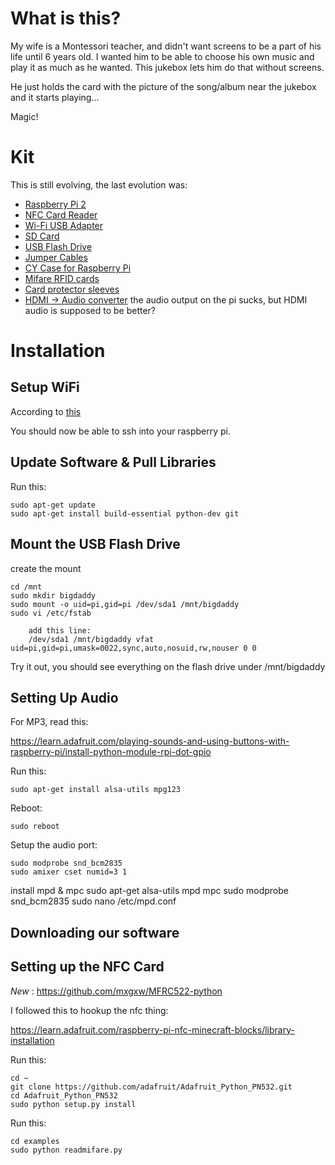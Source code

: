 What is this?
=============

My wife is a Montessori teacher, and didn't want screens to be a part of his life until 6 years old. I wanted him to be able to choose his own music and play it as much as he wanted. This jukebox lets him do that without screens.

He just holds the card with the picture of the song/album near the jukebox and it starts playing...

Magic!

Kit
===

This is still evolving, the last evolution was:

* [Raspberry Pi 2](http://www.amazon.com/gp/product/B00T2U7R7I?psc=1&redirect=true&ref_=oh_aui_detailpage_o07_s00)
* [NFC Card Reader](http://www.amazon.com/gp/product/B00E0ODLWQ?psc=1&redirect=true&ref_=oh_aui_detailpage_o07_s00)
* [Wi-Fi USB Adapter](http://www.amazon.com/gp/product/B003MTTJOY?psc=1&redirect=true&ref_=oh_aui_detailpage_o07_s00)
* [SD Card](http://www.amazon.com/gp/product/B00M55C0LK?psc=1&redirect=true&ref_=oh_aui_detailpage_o07_s00)
* [USB Flash Drive](http://www.amazon.com/gp/product/B005FYNSZA?psc=1&redirect=true&ref_=oh_aui_detailpage_o08_s00)
* [Jumper Cables](http://www.amazon.com/gp/product/B00D7SCMZ8?psc=1&redirect=true&ref_=oh_aui_detailpage_o08_s00)
* [CY Case for Raspberry Pi](http://www.amazon.com/gp/product/B00P2V8ZGI?psc=1&redirect=true&ref_=oh_aui_detailpage_o02_s00)
* [Mifare RFID cards](http://www.amazon.com/gp/product/B00NN6UTKY?psc=1&redirect=true&ref_=oh_aui_detailpage_o06_s00)
* [Card protector sleeves](http://www.amazon.com/gp/product/B00B7TUIFA?psc=1&redirect=true&ref_=oh_aui_detailpage_o04_s00)
* [HDMI -> Audio converter](http://www.amazon.com/Female-Adapter-Converter-Projector-Notebook/dp/B00IVD019I/ref=sr_1_7?ie=UTF8&qid=1442168128&sr=8-7&keywords=hdmi+to+audio) the audio output on the pi sucks, but HDMI audio is supposed to be better?

Installation
============

Setup WiFi
----------

According to [this](https://techblog.willshouse.com/2013/06/11/solved-raspbian-with-edimax-ew-7811un-wifi-adapter-and-802-1x-authentication/)

You should now be able to ssh into your raspberry pi.

Update Software & Pull Libraries
--------------------------------

Run this:

    sudo apt-get update
    sudo apt-get install build-essential python-dev git

Mount the USB Flash Drive
-------------------------

create the mount

    cd /mnt
    sudo mkdir bigdaddy
    sudo mount -o uid=pi,gid=pi /dev/sda1 /mnt/bigdaddy
    sudo vi /etc/fstab

        add this line:
        /dev/sda1 /mnt/bigdaddy vfat uid=pi,gid=pi,umask=0022,sync,auto,nosuid,rw,nouser 0 0

Try it out, you should see everything on the flash drive under /mnt/bigdaddy

Setting Up Audio
----------------

For MP3, read this:

https://learn.adafruit.com/playing-sounds-and-using-buttons-with-raspberry-pi/install-python-module-rpi-dot-gpio

Run this: 

    sudo apt-get install alsa-utils mpg123

Reboot:

    sudo reboot

Setup the audio port:

    sudo modprobe snd_bcm2835
    sudo amixer cset numid=3 1


install mpd & mpc
    sudo apt-get alsa-utils mpd mpc
    sudo modprobe snd_bcm2835
    sudo nano /etc/mpd.conf

Downloading our software
------------------------

Setting up the NFC Card
-----------------------

*New* : https://github.com/mxgxw/MFRC522-python

I followed this to hookup the nfc thing:

https://learn.adafruit.com/raspberry-pi-nfc-minecraft-blocks/library-installation

Run this:

    cd ~
    git clone https://github.com/adafruit/Adafruit_Python_PN532.git
    cd Adafruit_Python_PN532
    sudo python setup.py install

Run this:

    cd examples
    sudo python readmifare.py


